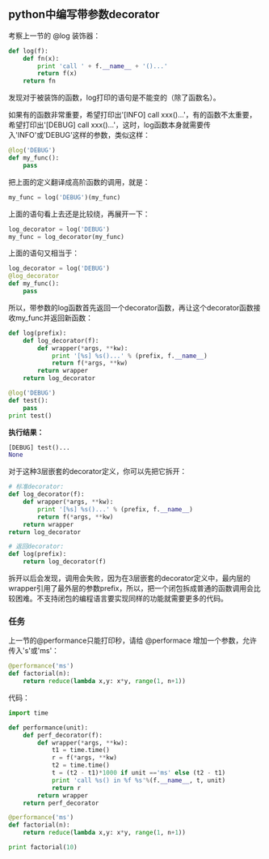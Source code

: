 ## python中编写带参数decorator

考察上一节的 @log 装饰器：

```python
def log(f):
    def fn(x):
        print 'call ' + f.__name__ + '()...'
        return f(x)
    return fn
```

发现对于被装饰的函数，log打印的语句是不能变的（除了函数名）。

如果有的函数非常重要，希望打印出'[INFO] call xxx()...'，有的函数不太重要，希望打印出'[DEBUG] call xxx()...'，这时，log函数本身就需要传入'INFO'或'DEBUG'这样的参数，类似这样：

```python
@log('DEBUG')
def my_func():
    pass
```

把上面的定义翻译成高阶函数的调用，就是：

```python
my_func = log('DEBUG')(my_func)
```

上面的语句看上去还是比较绕，再展开一下：

```python
log_decorator = log('DEBUG')
my_func = log_decorator(my_func)
```

上面的语句又相当于：

```python
log_decorator = log('DEBUG')
@log_decorator
def my_func():
    pass
```

所以，带参数的log函数首先返回一个decorator函数，再让这个decorator函数接收my_func并返回新函数：

```python
def log(prefix):
    def log_decorator(f):
        def wrapper(*args, **kw):
            print '[%s] %s()...' % (prefix, f.__name__)
            return f(*args, **kw)
        return wrapper
    return log_decorator

@log('DEBUG')
def test():
    pass
print test()
```

**执行结果：**

```python
[DEBUG] test()...
None
```

对于这种3层嵌套的decorator定义，你可以先把它拆开：

```python
# 标准decorator:
def log_decorator(f):
    def wrapper(*args, **kw):
        print '[%s] %s()...' % (prefix, f.__name__)
        return f(*args, **kw)
    return wrapper
return log_decorator

# 返回decorator:
def log(prefix):
    return log_decorator(f)
```

拆开以后会发现，调用会失败，因为在3层嵌套的decorator定义中，最内层的wrapper引用了最外层的参数prefix，所以，把一个闭包拆成普通的函数调用会比较困难。不支持闭包的编程语言要实现同样的功能就需要更多的代码。

### 任务

上一节的@performance只能打印秒，请给 @performace 增加一个参数，允许传入's'或'ms'：

```python
@performance('ms')
def factorial(n):
    return reduce(lambda x,y: x*y, range(1, n+1))
```

代码：

```python
import time

def performance(unit):
    def perf_decorator(f):
        def wrapper(*args, **kw):
            t1 = time.time()
            r = f(*args, **kw)
            t2 = time.time()
            t = (t2 - t1)*1000 if unit =='ms' else (t2 - t1)
            print 'call %s() in %f %s'%(f.__name__, t, unit)
            return r
        return wrapper
    return perf_decorator

@performance('ms')  
def factorial(n):
    return reduce(lambda x,y: x*y, range(1, n+1))

print factorial(10)
```

